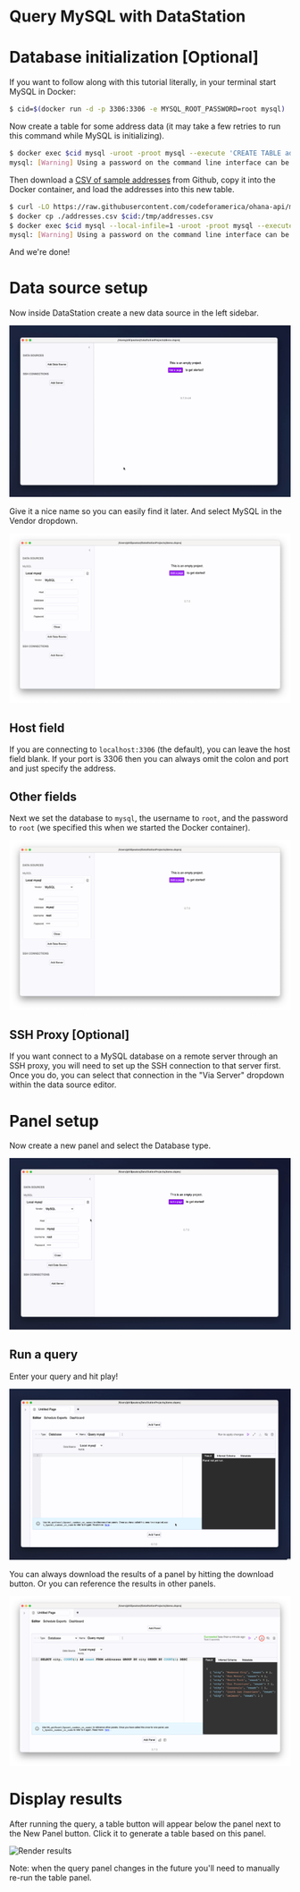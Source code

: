 # Query MySQL with DataStation

# Database initialization [Optional]

If you want to follow along with this tutorial literally, in your
terminal start MySQL in Docker:

```bash
$ cid=$(docker run -d -p 3306:3306 -e MYSQL_ROOT_PASSWORD=root mysql)
```

Now create a table for some address data (it may take a few retries to
run this command while MySQL is initializing).

```bash
$ docker exec $cid mysql -uroot -proot mysql --execute 'CREATE TABLE addresses (id BIGINT, location_id BIGINT, address_1 TEXT, address_2 TEXT, city TEXT, state_province TEXT, postal_code TEXT, country TEXT);'
mysql: [Warning] Using a password on the command line interface can be insecure.
```

Then download a [CSV of sample
addresses](https://raw.githubusercontent.com/codeforamerica/ohana-api/master/data/sample-csv/addresses.csv)
from Github, copy it into the Docker container, and load the addresses
into this new table.

```bash
$ curl -LO https://raw.githubusercontent.com/codeforamerica/ohana-api/master/data/sample-csv/addresses.csv
$ docker cp ./addresses.csv $cid:/tmp/addresses.csv
$ docker exec $cid mysql --local-infile=1 -uroot -proot mysql --execute "SET GLOBAL local_infile=1; LOAD DATA LOCAL INFILE '/tmp/addresses.csv' INTO TABLE addresses FIELDS TERMINATED BY ',' ENCLOSED BY '""' IGNORE 1 ROWS;"
mysql: [Warning] Using a password on the command line interface can be insecure.
```

And we're done!

# Data source setup

Now inside DataStation create a new data source in the left sidebar.

![Creating a new data source](/tutorials/create-data-source.gif)

Give it a nice name so you can easily find it later. And select
MySQL in the Vendor dropdown.

![Creating a MySQL data source](/tutorials/create-mysql-data-source.png)

## Host field

If you are connecting to `localhost:3306` (the default), you can
leave the host field blank. If your port is 3306 then you can always
omit the colon and port and just specify the address.

## Other fields

Next we set the database to `mysql`, the username to `root`, and the
password to `root` (we specified this when we started the Docker
container).

![Filled out MySQL data source](/tutorials/mysql-data-source-filled.png)

## SSH Proxy [Optional]

If you want connect to a MySQL database on a remote server through an
SSH proxy, you will need to set up the SSH connection to that server
first. Once you do, you can select that connection in the "Via Server"
dropdown within the data source editor.

# Panel setup

Now create a new panel and select the Database type.

![Create database panel](/tutorials/create-mysql-database-panel.gif)

## Run a query

Enter your query and hit play!

![Run MySQL query](/tutorials/run-mysql-query.gif)

You can always download the results of a panel by hitting the download
button. Or you can reference the results in other panels.

![Download panel results](/tutorials/download-mysql-panel-results.png)

# Display results

After running the query, a table button will appear below the panel
next to the New Panel button. Click it to generate a table based on
this panel.

![Render results](/tutorials/graph-mysql-database-results.gif)

Note: when the query panel changes in the future you'll need to
manually re-run the table panel.
